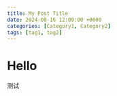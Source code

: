 ```yaml
---
title: My Post Title
date: 2024-08-16 12:00:00 +0000
categories: [Category1, Category2]
tags: [tag1, tag2]
---
```


# Hello

测试